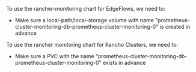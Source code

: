 To use the rancher-monitoring chart for EdgeFlows, we need to:
- Make sure a local-path/local-storage volume with name "prometheus-cluster-monitoring-db-prometheus-cluster-monitoring-0" is created in advance

To use the rancher monitoring chart for Rancho Clusters, we need to:
- Make sure a PVC with the name "prometheus-cluster-monitoring-db-prometheus-cluster-monitoring-0" exists in advance
